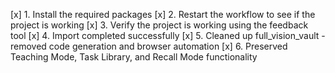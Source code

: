 [x] 1. Install the required packages
[x] 2. Restart the workflow to see if the project is working
[x] 3. Verify the project is working using the feedback tool
[x] 4. Import completed successfully
[x] 5. Cleaned up full_vision_vault - removed code generation and browser automation
[x] 6. Preserved Teaching Mode, Task Library, and Recall Mode functionality